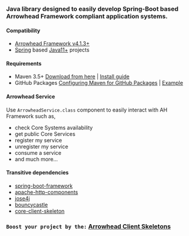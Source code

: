 ### Java library designed to easily develop Spring-Boot based Arrowhead Framework compliant application systems.
#### Compatibility
* [Arrowhead Framework v4.1.3+](https://github.com/eclipse-arrowhead/core-java-spring)
* [Spring](https://spring.io/) based [Java11+](https://www.oracle.com/java/technologies/javase-jdk11-downloads.html) projects
#### Requirements
* Maven 3.5+ [Download from here](http://maven.apache.org/download.cgi) | [Install guide](https://www.baeldung.com/install-maven-on-windows-linux-mac)
* GitHub Packages [Configuring Maven for GitHub Packages](https://help.github.com/en/packages/using-github-packages-with-your-projects-ecosystem/configuring-apache-maven-for-use-with-github-packages) | [Example](https://github.com/arrowhead-f/client-library-java-spring/blob/master/docs/example_mvn_settings.xml)
#### Arrowhead Service
Use `ArrowheadService.class` component to easily interact with AH Framework such as,
* check Core Systems availability
* get public Core Services
* register my service
* unregister my service
* consume a service
* and much more...
#### Transitive dependencies
* [spring-boot-framework](https://spring.io/projects/spring-boot)
* [apache-http-components](https://hc.apache.org)
* [jose4j](https://bitbucket.org/b_c/jose4j/wiki/Home)
* [bouncycastle](https://www.bouncycastle.org/java.html)
* [core-client-skeleton](https://github.com/arrowhead-f/client-library-java-spring/packages/186603)
### `Boost your project by the:` [Arrowhead Client Skeletons](https://github.com/arrowhead-f/client-skeleton-java-spring)